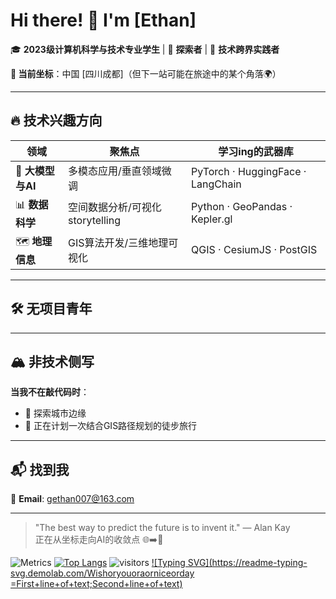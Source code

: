# Hi there! 👋 I'm [Ethan]

🎓 **2023级计算机科学与技术专业学生** | 🌱 **探索者** | 🚀 **技术跨界实践者**

**📍 当前坐标**：中国 [四川成都]（但下一站可能在旅途中的某个角落🌍）

---

## 🔥 技术兴趣方向

| 领域              | 聚焦点                              | 学习ing的武器库                 |
|-------------------|-----------------------------------|--------------------------------|
| 🤖 **大模型与AI**   | 多模态应用/垂直领域微调               | PyTorch · HuggingFace · LangChain |
| 📊 **数据科学**     | 空间数据分析/可视化 storytelling     | Python · GeoPandas · Kepler.gl  |
| 🗺️ **地理信息**     | GIS算法开发/三维地理可视化            | QGIS · CesiumJS · PostGIS       |

---
## 🛠️ 无项目青年

---

## 🏔️ 非技术侧写

**当我不在敲代码时**：
- 🚴 探索城市边缘
- 🧗 正在计划一次结合GIS路径规划的徒步旅行

---

## 📬 找到我

📧 **Email**: gethan007@163.com

---

> "The best way to predict the future is to invent it." — Alan Kay  
> 正在从坐标走向AI的收敛点 🌐➡️🤖

![Metrics](https://metrics.lecoq.io/G-Ethan007?template=classic&base=header%2C%20activity%2C%20community%2C%20repositories%2C%20metadata&base.indepth=false&base.hireable=false&base.skip=false&config.timezone=Etc%2FGMT-8)
[![Top Langs](https://github-readme-stats.vercel.app/api/top-langs/?username=anuraghazra&layout=compact)](https://github.com/anuraghazra/github-readme-stats)
![visitors](https://visitor-badge.glitch.me/badge?page_id=page.id&left_color=green&right_color=red)
[![Typing SVG](https://readme-typing-svg.demolab.com/Wishoryouoraorniceorday =First+line+of+text;Second+line+of+text)](https://git.io/typing-svg)
<!---
G-Ethan007/G-Ethan007 is a ✨ special ✨ repository because its `README.md` (this file) appears on your GitHub profile.
You can click the Preview link to take a look at your changes.
--->
